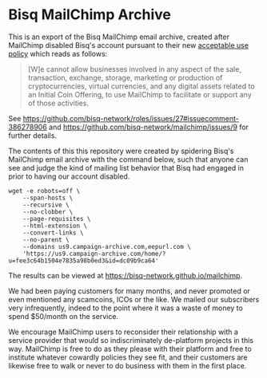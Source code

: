# Bisq MailChimp Archive

This is an export of the Bisq MailChimp email archive, created after MailChimp disabled Bisq's account pursuant to their new [acceptable use policy](https://mailchimp.com/legal/acceptable_use/) which reads as follows:

> [W]e cannot allow businesses involved in any aspect of the sale, transaction, exchange, storage, marketing or production of cryptocurrencies, virtual currencies, and any digital assets related to an Initial Coin Offering, to use MailChimp to facilitate or support any of those activities.

See https://github.com/bisq-network/roles/issues/27#issuecomment-386278906 and https://github.com/bisq-network/mailchimp/issues/9 for further details.

The contents of this this repository were created by spidering Bisq's MailChimp email archive with the command below, such that anyone can see and judge the kind of mailing list behavior that Bisq had engaged in prior to having our account disabled.

    wget -e robots=off \
        --span-hosts \
        --recursive \
        --no-clobber \
        --page-requisites \
        --html-extension \
        --convert-links \
        --no-parent \
        --domains us9.campaign-archive.com,eepurl.com \
        'https://us9.campaign-archive.com/home/?u=fee3c64b1504e7835a98b0ed3&id=dc09b9ca64'

The results can be viewed at https://bisq-network.github.io/mailchimp.

We had been paying customers for many months, and never promoted or even mentioned any scamcoins, ICOs or the like. We mailed our subscribers very infrequently, indeed to the point where it was a waste of money to spend $50/month on the service.

We encourage MailChimp users to reconsider their relationship with a service provider that would so indiscriminately de-platform projects in this way. MailChimp is free to do as they please with their platform and free to institute whatever cowardly policies they see fit, and  their customers are likewise free to walk or never to do business with them in the first place.

